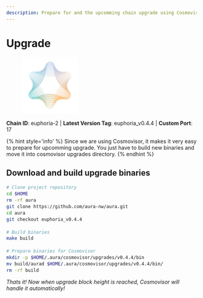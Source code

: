 ```yaml
---
description: Prepare for and the upcomming chain upgrade using Cosmovisor.
---
```


# Upgrade

<figure><img src="https://raw.githubusercontent.com/kj89/cosmos-images/main/logos/aura.png" width="150" alt=""><figcaption></figcaption></figure>

**Chain ID**: euphoria-2 | **Latest Version Tag**: euphoria_v0.4.4 | **Custom Port**: 17

{% hint style='info' %}
Since we are using Cosmovisor, it makes it very easy to prepare for upcomming upgrade.
You just have to build new binaries and move it into cosmovisor upgrades directory.
{% endhint %}

## Download and build upgrade binaries

```bash
# Clone project repository
cd $HOME
rm -rf aura
git clone https://github.com/aura-nw/aura.git
cd aura
git checkout euphoria_v0.4.4

# Build binaries
make build

# Prepare binaries for Cosmovisor
mkdir -p $HOME/.aura/cosmovisor/upgrades/v0.4.4/bin
mv build/aurad $HOME/.aura/cosmovisor/upgrades/v0.4.4/bin/
rm -rf build
```

*Thats it! Now when upgrade block height is reached, Cosmovisor will handle it automatically!*
